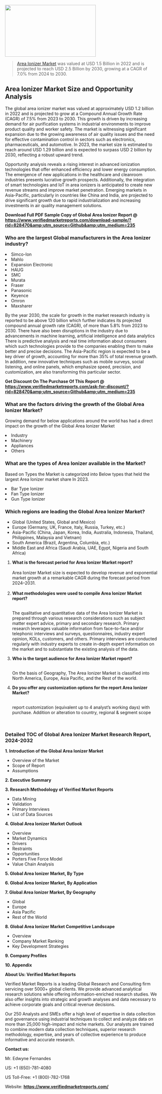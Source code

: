 <img src="https://ffe5etoiles.com/wp-content/uploads/2024/12/MST1-300x171.png" alt="" width="300" height="171" class="alignnone size-medium wp-image-20088" /><blockquote><p><p><a href="https://www.verifiedmarketreports.com/download-sample/?rid=828470&utm_source=Github&utm_medium=235" target="_blank">Area Ionizer Market</a> was valued at USD 1.5 Billion in 2022 and is projected to reach USD 2.5 Billion by 2030, growing at a CAGR of 7.0% from 2024 to 2030.</p></blockquote><p><h2>Area Ionizer Market Size and Opportunity Analysis</h2><p>The global area ionizer market was valued at approximately USD 1.2 billion in 2022 and is projected to grow at a Compound Annual Growth Rate (CAGR) of 7.5% from 2023 to 2030. This growth is driven by increasing demand for air purification systems in industrial environments to improve product quality and worker safety. The market is witnessing significant expansion due to the growing awareness of air quality issues and the need for effective contamination control in sectors such as electronics, pharmaceuticals, and automotive. In 2023, the market size is estimated to reach around USD 1.29 billion and is expected to surpass USD 2 billion by 2030, reflecting a robust upward trend.</p><p>Opportunity analysis reveals a rising interest in advanced ionization technologies that offer enhanced efficiency and lower energy consumption. The emergence of new applications in the healthcare and cleanroom industries presents lucrative growth prospects. Additionally, the integration of smart technologies and IoT in area ionizers is anticipated to create new revenue streams and improve market penetration. Emerging markets in Asia-Pacific, particularly in countries like China and India, are projected to drive significant growth due to rapid industrialization and increasing investments in air quality management solutions.</p></p><p class=""><strong>Download Full PDF Sample Copy of Global Area Ionizer Report @ <a href="https://www.verifiedmarketreports.com/download-sample/?rid=828470&amp;utm_source=Github&amp;utm_medium=235" target="_blank">https://www.verifiedmarketreports.com/download-sample/?rid=828470&amp;utm_source=Github&amp;utm_medium=235</a></strong></p><h3 id="" class="">Who are the largest Global manufacturers in the Area Ionizer industry?</h3><p><li>Simco-Ion</li><li> Mahlo</li><li> Expansion Electronic</li><li> HAUG</li><li> SMC</li><li> Murata</li><li> Fraser</li><li> Panasonic</li><li> Keyence</li><li> Omron</li><li> Maxsharer</li></p><div class=""><div class="" dir="" data-message-author-role="" data-message-id="" data-message-model-slug=""><div class=""><div class=""><div class=""><div class="" dir="" data-message-author-role="" data-message-id="" data-message-model-slug=""><div class=""><div class=""><p>By the year 2030, the scale for growth in the market research industry is reported to be above 120 billion which further indicates its projected compound annual growth rate (CAGR), of more than 5.8% from 2023 to 2030. There have also been disruptions in the industry due to advancements in machine learning, artificial intelligence and data analytics There is predictive analysis and real time information about consumers which such technologies provide to the companies enabling them to make better and precise decisions. The Asia-Pacific region is expected to be a key driver of growth, accounting for more than 35% of total revenue growth. In addition, new innovative techniques such as mobile surveys, social listening, and online panels, which emphasize speed, precision, and customization, are also transforming this particular sector.</p><p><strong>Get Discount On The Purchase Of This Report @&nbsp; <a href="https://www.verifiedmarketreports.com/ask-for-discount/?rid=828470&amp;utm_source=Github&amp;utm_medium=235" target="_blank">https://www.verifiedmarketreports.com/ask-for-discount/?rid=828470&amp;utm_source=Github&amp;utm_medium=235</a></strong></p></div></div></div></div></div></div></div></div><h3 id="" class="">What are the factors driving the growth of the Global Area Ionizer Market?</h3><p id="" class="">Growing demand for below applications around the world has had a direct impact on the growth of the Global Area Ionizer Market</p><p id="" class=""><li>Industry</li><li> Machinery</li><li> Appliances</li><li> Others</li></p><h3 id="" class="">What are the types of Area Ionizer available in the Market?</h3><p id="" class="">Based on Types the Market is categorized into Below types that held the largest Area Ionizer market share In 2023.</p><p id="" class=""><li>Bar Type Ionizer</li><li> Fan Type Ionizer</li><li> Gun Type Ionizer</li></p><h3 id="" class="">Which regions are leading the Global Area Ionizer Market?</h3><ul><li>Global (United States, Global and Mexico)</li><li>Europe (Germany, UK, France, Italy, Russia, Turkey, etc.)</li><li>Asia-Pacific (China, Japan, Korea, India, Australia, Indonesia, Thailand, Philippines, Malaysia and Vietnam)</li><li>South America (Brazil, Argentina, Columbia, etc.)</li><li>Middle East and Africa (Saudi Arabia, UAE, Egypt, Nigeria and South Africa)</li></ul><p><ol><li><strong>What is the forecast period for Area Ionizer Market report?<br /></strong><br /><span data-sheets-root="1" data-sheets-value="{&quot;1&quot;:2,&quot;2&quot;:&quot;XXXX size is expected to develop revenue and exponential market growth at a remarkable CAGR during the forecast period from 2024&ndash;2030.&quot;}" data-sheets-userformat="{&quot;2&quot;:12674,&quot;4&quot;:{&quot;1&quot;:2,&quot;2&quot;:16776960},&quot;10&quot;:2,&quot;11&quot;:0,&quot;15&quot;:&quot;Arial&quot;,&quot;16&quot;:12}">Area Ionizer Market size is expected to develop revenue and exponential market growth at a remarkable CAGR during the forecast period from 2024&ndash;2031.</span><br /><br /></li><li><strong>What methodologies were used to compile Area Ionizer Market report?<br /><br /></strong><p>The qualitative and quantitative data of the&nbsp;Area Ionizer Market is prepared through various research considerations such as subject matter expert advice, primary and secondary research. Primary research leverages valuable information from face-to-face and/or telephonic interviews and surveys, questionnaires, industry expert opinion, KOLs, customers, and others. Primary interviews are conducted regularly with industry experts to create in-depth expert information on the market and to substantiate the existing analysis of the data.&nbsp;</p></li><li><strong>Who is the target audience for Area Ionizer Market report?<br /><br /></strong><p>On the basis of Geography, The&nbsp;Area Ionizer Market is classified into North America, Europe, Asia Pacific, and the Rest of the world.</p></li><li><strong>Do you offer any customization options for the report Area Ionizer Market?<br /><br /></strong><p>report customization (equivalent up to 4 analyst&rsquo;s working days) with purchase. Addition or alteration to country, regional &amp; segment scope</p><p>&nbsp;</p></li></ol></p><h3 id="" class="">Detailed TOC of Global Area Ionizer Market Research Report, 2024-2032</h3><p id="" class=""><strong>1. Introduction of the Global Area Ionizer Market</strong></p><ul><li>Overview of the Market</li><li>Scope of Report</li><li>Assumptions</li></ul><p id="" class=""><strong>2. Executive Summary</strong></p><p id="" class=""><strong>3. Research Methodology of&nbsp;Verified Market Reports</strong></p><ul><li>Data Mining</li><li>Validation</li><li>Primary Interviews</li><li>List of Data Sources</li></ul><p id="" class=""><strong>4. Global Area Ionizer Market Outlook</strong></p><ul><li>Overview</li><li>Market Dynamics</li><li>Drivers</li><li>Restraints</li><li>Opportunities</li><li>Porters Five Force Model</li><li>Value Chain Analysis</li></ul><p id="" class=""><strong>5. Global Area Ionizer Market, By&nbsp;Type</strong></p><p id="" class=""><strong>6. Global Area Ionizer Market, By Application</strong></p><p id="" class=""><strong>7. Global Area Ionizer Market, By Geography</strong></p><ul><li>Global</li><li>Europe</li><li>Asia Pacific</li><li>Rest of the World</li></ul><p id="" class=""><strong>8. Global Area Ionizer Market Competitive Landscape</strong></p><ul><li>Overview</li><li>Company Market Ranking</li><li>Key Development Strategies</li></ul><p id="" class=""><strong>9. Company Profiles</strong></p><p id="" class=""><strong>10. Appendix</strong></p><p id="" class=""><strong>About Us: Verified Market Reports</strong></p><p id="" class="">Verified Market Reports is a leading Global Research and Consulting firm servicing over 5000+ global clients. We provide advanced analytical research solutions while offering information-enriched research studies. We also offer insights into strategic and growth analyses and data necessary to achieve corporate goals and critical revenue decisions.</p><p id="" class="">Our 250 Analysts and SMEs offer a high level of expertise in data collection and governance using industrial techniques to collect and analyze data on more than 25,000 high-impact and niche markets. Our analysts are trained to combine modern data collection techniques, superior research methodology, expertise, and years of collective experience to produce informative and accurate research.</p><p id="" class=""><strong>Contact us:</strong></p><p id="" class="">Mr. Edwyne Fernandes</p><p id="" class="">US: +1 (650)-781-4080</p><p id="" class="">US Toll-Free: +1 (800)-782-1768</p><p id="" class="">Website: <a target="" data-test-app-aware-link=""><strong>https://www.verifiedmarketreports.com/</strong></a></p>
